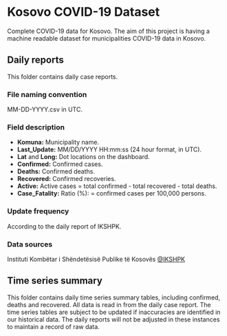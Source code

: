 # Kosovo COVID-19 Dataset
Complete COVID-19 data for Kosovo. The aim of this project is having a machine readable dataset for municipalities COVID-19 data in Kosovo.

## Daily reports
This folder contains daily case reports.

### File naming convention
MM-DD-YYYY.csv in UTC.

### Field description
- **Komuna:** Municipality name.
- **Last_Update:** MM/DD/YYYY HH:mm:ss (24 hour format, in UTC).
- **Lat** and **Long:** Dot locations on the dashboard.
- **Confirmed:** Confirmed cases.
- **Deaths:** Confirmed deaths.
- **Recovered:** Confirmed recoveries.
- **Active:** Active cases = total confirmed - total recovered - total deaths.
- **Case_Fatality:** Ratio (%): = confirmed cases per 100,000 persons.

### Update frequency
According to the daily report of IKSHPK.

### Data sources
Instituti Kombëtar i Shëndetësisë Publike të Kosovës [@IKSHPK](https://www.facebook.com/IKSHPK/)

## Time series summary
This folder contains daily time series summary tables, including confirmed, deaths and recovered. All data is read in from the daily case report. The time series tables are subject to be updated if inaccuracies are identified in our historical data. The daily reports will not be adjusted in these instances to maintain a record of raw data.
